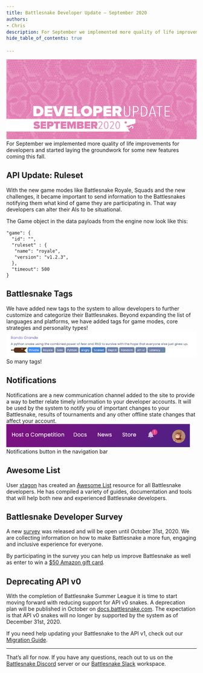 ```yaml
---
title: Battlesnake Developer Update — September 2020
authors:
- Chris
description: For September we implemented more quality of life improvements for developers and started laying the groundwork for some new features…
hide_table_of_contents: true

---
```


![](./img/1-q-KD3wE19UKv8oFS8dXkZw.png)
For September we implemented more quality of life improvements for developers and started laying the groundwork for some new features coming this fall.

<!--truncate-->

## API Update: Ruleset

With the new game modes like Battlesnake Royale, Squads and the new challenges, it became important to send information to the Battlesnakes notifying them what kind of game they are participating in. That way developers can alter their AIs to be situational.

The Game object in the data payloads from the engine now look like this:

    "game": {
      "id": "",
      "ruleset" : {
       "name": "royale",
       "version": "v1.2.3",
      },
      "timeout": 500
    }

## Battlesnake Tags

We have added new tags to the system to allow developers to further customize and categorize their Battlesnakes. Beyond expanding the list of languages and platforms, we have added tags for game modes, core strategies and personality types!
![](./img/1-G8iGEkAqKBReKaEiRJMR-Q.png)So many tags!
## Notifications

Notifications are a new communication channel added to the site to provide a way to better relate timely information to your developer accounts. It will be used by the system to notify you of important changes to your Battlesnake, results of tournaments and any other offline state changes that affect your account.
![](./img/1-4zeYAgEJQwgd2LZwMV6_yQ.png)Notifications button in the navigation bar
## Awesome List

User [xtagon](https://play.battlesnake.com/u/xtagon/) has created an [Awesome List](https://github.com/xtagon/awesome-battlesnake) resource for all Battlesnake developers. He has compiled a variety of guides, documentation and tools that will help both new and experienced Battlesnake developers.

## Battlesnake Developer Survey

A new [survey](https://play.battlesnake.com/survey) was released and will be open until October 31st, 2020. We are collecting information on how to make Battlesnake a more fun, engaging and inclusive experience for everyone.

By participating in the survey you can help us improve Battlesnake as well as enter to win a [$50 Amazon gift card](https://play.battlesnake.com/survey)*.*

## Deprecating API v0

With the completion of Battlesnake Summer League it is time to start moving forward with reducing support for API v0 snakes. A deprecation plan will be published in October on [docs.battlesnake.com](https://docs.battlesnake.com). The expectation is that API v0 snakes will no longer by supported by the system as of December 31st, 2020.

If you need help updating your Battlesnake to the API v1, check out our [Migration Guide](https://docs.battlesnake.com/guides/migrating-to-api-version-1).

---

That’s all for now. If you have any questions, reach out to us on the [Battlesnake Discord](https://play.battlesnake.com/discord/) server or our [Battlesnake Slack](http://play.battlesnake.com/slack) workspace.
